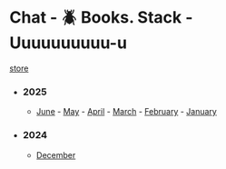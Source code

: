 # Chat - 🪲 Books. Stack - Uuuuuuuuuu-u</h3>

[store](../)


- ### 2025
   - [June](2025/06) - [May](2025/05) - [April](2025/04) - [March](2025/03) - [February](2025/02) - [January](2025/01)

- ### 2024
   - [December](2024/12)

